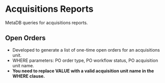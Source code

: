 # Acquisitions Reports

MetaDB queries for acquisitions reports.

## Open Orders
- Developed to generate a list of one-time open orders for an acquisitions unit.
- WHERE parameters: PO order type, PO workflow status, PO acquisition unit name.
- **You need to replace VALUE with a valid acquisition unit name in the WHERE clause.**